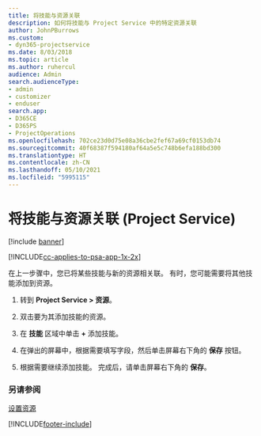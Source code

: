```yaml
---
title: 将技能与资源关联
description: 如何将技能与 Project Service 中的特定资源关联
author: JohnPBurrows
ms.custom:
- dyn365-projectservice
ms.date: 8/03/2018
ms.topic: article
ms.author: ruhercul
audience: Admin
search.audienceType:
- admin
- customizer
- enduser
search.app:
- D365CE
- D365PS
- ProjectOperations
ms.openlocfilehash: 702ce23d0d75e08a36cbe2fef67a69cf0153db74
ms.sourcegitcommit: 40f68387f594180af64a5e5c748b6efa188bd300
ms.translationtype: HT
ms.contentlocale: zh-CN
ms.lasthandoff: 05/10/2021
ms.locfileid: "5995115"
---
```

# <a name="associate-skills-with-resources-project-service"></a>将技能与资源关联 (Project Service)

[!include [banner](../includes/psa-now-project-operations.md)]

[!INCLUDE[cc-applies-to-psa-app-1x-2x](../includes/cc-applies-to-psa-app-1x-2x.md)]

在上一步骤中，您已将某些技能与新的资源相关联。 有时，您可能需要将其他技能添加到资源。  
  
1.  转到 **Project Service > 资源**。  
  
2.  双击要为其添加技能的资源。  
  
3.  在 **技能** 区域中单击 **+** 添加技能。  
  
4.  在弹出的屏幕中，根据需要填写字段，然后单击屏幕右下角的 **保存** 按钮。  
  
5.  根据需要继续添加技能。 完成后，请单击屏幕右下角的 **保存**。  
  
### <a name="see-also"></a>另请参阅  
 [设置资源](../psa/set-up-resources.md)


[!INCLUDE[footer-include](../includes/footer-banner.md)]